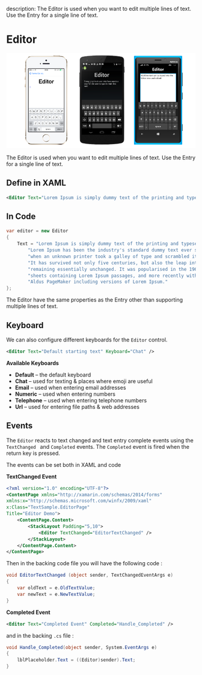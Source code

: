 description: The Editor is used when you want to edit multiple lines of text. Use the Entry for a single line of text.

# Editor

![Entry](../images/views/editor.png)

The Editor is used when you want to edit multiple lines of text. Use the Entry for a single line of text.

## Define in XAML

```xml
<Editor Text="Lorem Ipsum is simply dummy text of the printing and typesetting industry. Lorem Ipsum has been the industry's standard dummy text ever since the 1500s, when an unknown printer took a galley of type and scrambled it to make a type specimen book. It has survived not only five centuries, but also the leap into electronic typesetting, remaining essentially unchanged. It was popularised in the 1960s with the release of Letraset sheets containing Lorem Ipsum passages, and more recently with desktop publishing software like Aldus PageMaker including versions of Lorem Ipsum." />
```

## In Code

```csharp
var editor = new Editor
{
    Text = "Lorem Ipsum is simply dummy text of the printing and typesetting industry." +
        "Lorem Ipsum has been the industry's standard dummy text ever since the 1500s, " +
        "when an unknown printer took a galley of type and scrambled it to make a type specimen book. " +
        "It has survived not only five centuries, but also the leap into electronic typesetting, " +
        "remaining essentially unchanged. It was popularised in the 1960s with the release of Letraset " +
        "sheets containing Lorem Ipsum passages, and more recently with desktop publishing software like " +
        "Aldus PageMaker including versions of Lorem Ipsum."
};
```

The Editor have the same properties as the Entry other than supporting multiple lines of text.

## Keyboard

We can also configure different keyboards for the `Editor` control.

```xml
<Editor Text="Default starting text" Keyboard="Chat" />
```

**Available Keyboards**

- **Default** – the default keyboard
- **Chat** – used for texting & places where emoji are useful
- **Email** – used when entering email addresses
- **Numeric** – used when entering numbers
- **Telephone** – used when entering telephone numbers
- **Url** – used for entering file paths & web addresses

## Events

The `Editor` reacts to text changed and text entry complete events using the `TextChanged ` and `Completed` events. The `Completed` event is fired when the return key is pressed.

The events can be set both in XAML and code

**TextChanged Event**

```xml
<?xml version="1.0" encoding="UTF-8"?>
<ContentPage xmlns="http://xamarin.com/schemas/2014/forms"
xmlns:x="http://schemas.microsoft.com/winfx/2009/xaml"
x:Class="TextSample.EditorPage"
Title="Editor Demo">
	<ContentPage.Content>
		<StackLayout Padding="5,10">
			<Editor TextChanged="EditorTextChanged" />
		</StackLayout>
	</ContentPage.Content>
</ContentPage>
```

Then in the backing code file you will have the following code :

```csharp
void EditorTextChanged (object sender, TextChangedEventArgs e)
{
	var oldText = e.OldTextValue;
	var newText = e.NewTextValue;
}
```
**Completed Event**

```xml
<Editor Text="Completed Event" Completed="Handle_Completed" />
```

and in the backing `.cs` file :

```csharp
void Handle_Completed(object sender, System.EventArgs e)
{
    lblPlaceholder.Text = ((Editor)sender).Text;
}
```


